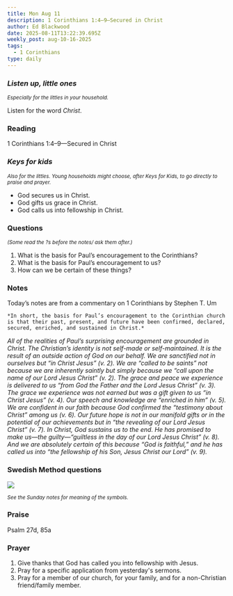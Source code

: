 ```yaml
---
title: Mon Aug 11
description: 1 Corinthians 1:4–9—Secured in Christ
author: Ed Blackwood
date: 2025-08-11T13:22:39.695Z
weekly_post: aug-10-16-2025
tags:
  - 1 Corinthians
type: daily
---
```

### *Listen up, little ones*

<div><small><i>Especially for the littles in your household.</i></small></div>

Listen for the word *Christ*.

### Reading

1 Corinthians 1:4–9—Secured in Christ

### *Keys for kids*

<div><small><i>Also for the littles. Young households might choose, after Keys for Kids, to go directly to praise and prayer.</i></small></div>

* God secures us in Christ.
* God gifts us grace in Christ.
* God calls us into fellowship in Christ.

### Questions

<div><small><i>(Some read the ?s before the notes/ ask them after.)</i></small></div>

1. What is the basis for Paul’s encouragement to the Corinthians?
2. What is the basis for Paul’s encouragement to us?
3. How can we be certain of these things?

### Notes

Today’s notes are from a commentary on 1 Corinthians by Stephen T. Um

	*In short, the basis for Paul’s encouragement to the Corinthian church is that their past, present, and future have been confirmed, declared, secured, enriched, and sustained in Christ.*

*All of the realities of Paul’s surprising encouragement are grounded in Christ. The Christian’s identity is not self-made or self-maintained. It is the result of an outside action of God on our behalf. We are sanctified not in ourselves but “in Christ Jesus” (v. 2). We are “called to be saints” not because we are inherently saintly but simply because we “call upon the name of our Lord Jesus Christ” (v. 2). The grace and peace we experience is delivered to us “from God the Father and the Lord Jesus Christ” (v. 3). The grace we experience was not earned but was a gift given to us “in Christ Jesus” (v. 4). Our speech and knowledge are “enriched in him” (v. 5). We are confident in our faith because God confirmed the “testimony about Christ” among us (v. 6). Our future hope is not in our manifold gifts or in the potential of our achievements but in “the revealing of our Lord Jesus Christ” (v. 7). In Christ, God sustains us to the end. He has promised to make us—the guilty—“guiltless in the day of our Lord Jesus Christ” (v. 8). And we are absolutely certain of this because “God is faithful,” and he has called us into “the fellowship of his Son, Jesus Christ our Lord” (v. 9).*

### Swedish Method questions

![](/static/img/family_worship_study_ed-swedish_questions.png)

<div><small><i>See the Sunday notes for meaning of the symbols.</i></small></div>

### Praise

P﻿salm 27d, 85a

### Prayer

1. Give thanks that God has called you into fellowship with Jesus.
2. Pray for a specific application from yesterday's sermons.
3. Pray for a member of our church, for your family, and for a non-Christian friend/family member.